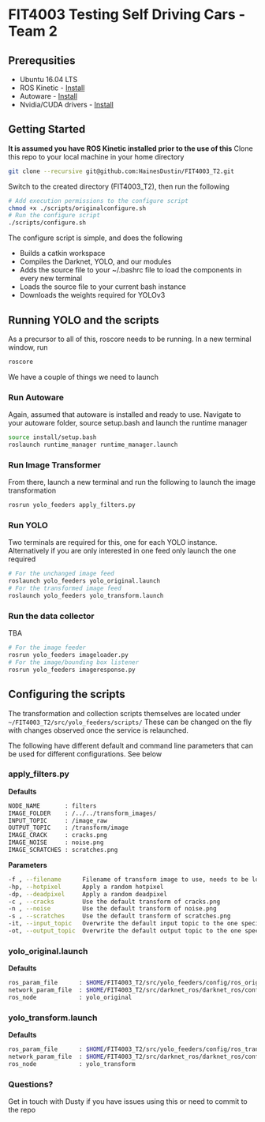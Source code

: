 # FIT4003 Testing Self Driving Cars - Team 2

## Prerequsities
* Ubuntu 16.04 LTS
* ROS Kinetic - [Install](http://wiki.ros.org/kinetic/Installation/Ubuntu)
* Autoware - [Install](https://gitlab.com/autowarefoundation/autoware.ai/autoware/wikis/Source-Build)
* Nvidia/CUDA drivers - [Install](https://gist.github.com/zhanwenchen/e520767a409325d9961072f666815bb8)

## Getting Started
**It is assumed you have ROS Kinetic installed prior to the use of this**
Clone this repo to your local machine in your home directory
```sh
git clone --recursive git@github.com:HainesDustin/FIT4003_T2.git
```
Switch to the created directory (FIT4003_T2), then run the following
```sh
# Add execution permissions to the configure script
chmod +x ./scripts/originalconfigure.sh
# Run the configure script
./scripts/configure.sh
```
The configure script is simple, and does the following
* Builds a catkin workspace
* Compiles the Darknet, YOLO, and our modules
* Adds the source file to your ~/.bashrc file to load the components in every new terminal
* Loads the source file to your current bash instance
* Downloads the weights required for YOLOv3

## Running YOLO and the scripts
As a precursor to all of this, roscore needs to be running.
In a new terminal window, run
```sh
roscore
```

We have a couple of things we need to launch
### Run Autoware
Again, assumed that autoware is installed and ready to use. Navigate to your autoware folder, source setup.bash and launch the runtime manager
```sh
source install/setup.bash
roslaunch runtime_manager runtime_manager.launch
```

### Run Image Transformer
From there, launch a new terminal and run the following to launch the image transformation
```sh
rosrun yolo_feeders apply_filters.py
```

### Run YOLO
Two terminals are required for this, one for each YOLO instance. Alternatively if you are only interested in one feed only launch the one required
```sh
# For the unchanged image feed
roslaunch yolo_feeders yolo_original.launch
# For the transformed image feed
roslaunch yolo_feeders yolo_transform.launch
```

### Run the data collector
TBA
```sh
# For the image feeder
rosrun yolo_feeders imageloader.py
# For the image/bounding box listener
rosrun yolo_feeders imageresponse.py
```

## Configuring the scripts
The transformation and collection scripts themselves are located under ```~/FIT4003_T2/src/yolo_feeders/scripts/```
These can be changed on the fly with changes observed once the service is relaunched.

The following have different default and command line parameters that can be used for different configurations. See below

### apply_filters.py
**Defaults**
```sh
NODE_NAME       : filters
IMAGE_FOLDER    : /../../transform_images/
INPUT_TOPIC     : /image_raw
OUTPUT_TOPIC    : /transform/image
IMAGE_CRACK     : cracks.png
IMAGE_NOISE     : noise.png
IMAGE_SCRATCHES : scratches.png
```
**Parameters**
```sh
-f , --filename      Filename of transform image to use, needs to be located in transform_images
-hp, --hotpixel      Apply a random hotpixel
-dp, --deadpixel     Apply a random deadpixel
-c , --cracks        Use the default transform of cracks.png
-n , --noise         Use the default transform of noise.png
-s , --scratches     Use the default transform of scratches.png
-it, --input_topic   Overwrite the default input topic to the one specified
-ot, --output_topic  Overwrite the default output topic to the one specified
```

### yolo_original.launch
**Defaults**
```sh
ros_param_file      : $HOME/FIT4003_T2/src/yolo_feeders/config/ros_original.yaml
network_param_file  : $HOME/FIT4003_T2/src/darknet_ros/darknet_ros/config/yolov3.yaml
ros_node            : yolo_original
```

### yolo_transform.launch
**Defaults**
```sh
ros_param_file      : $HOME/FIT4003_T2/src/yolo_feeders/config/ros_transform.yaml
network_param_file  : $HOME/FIT4003_T2/src/darknet_ros/darknet_ros/config/yolov3.yaml
ros_node            : yolo_transform
```


### Questions?
Get in touch with Dusty if you have issues using this or need to commit to the repo